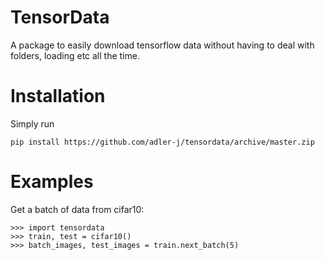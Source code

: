 # TensorData

A package to easily download tensorflow data without having to deal with
folders, loading etc all the time.

# Installation

Simply run

    pip install https://github.com/adler-j/tensordata/archive/master.zip

# Examples

Get a batch of data from cifar10:

    >>> import tensordata
    >>> train, test = cifar10()
    >>> batch_images, test_images = train.next_batch(5)
